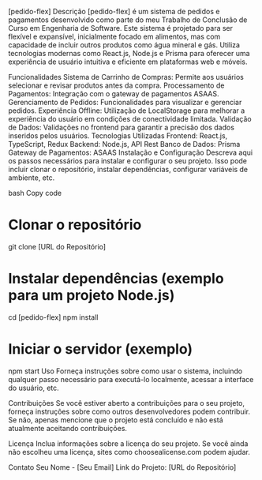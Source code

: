 [pedido-flex]
Descrição
[pedido-flex] é um sistema de pedidos e pagamentos desenvolvido como parte do meu Trabalho de Conclusão de Curso em Engenharia de Software. Este sistema é projetado para ser flexível e expansível, inicialmente focado em alimentos, mas com capacidade de incluir outros produtos como água mineral e gás. Utiliza tecnologias modernas como React.js, Node.js e Prisma para oferecer uma experiência de usuário intuitiva e eficiente em plataformas web e móveis.

Funcionalidades
Sistema de Carrinho de Compras: Permite aos usuários selecionar e revisar produtos antes da compra.
Processamento de Pagamentos: Integração com o gateway de pagamentos ASAAS.
Gerenciamento de Pedidos: Funcionalidades para visualizar e gerenciar pedidos.
Experiência Offline: Utilização de LocalStorage para melhorar a experiência do usuário em condições de conectividade limitada.
Validação de Dados: Validações no frontend para garantir a precisão dos dados inseridos pelos usuários.
Tecnologias Utilizadas
Frontend: React.js, TypeScript, Redux
Backend: Node.js, API Rest
Banco de Dados: Prisma
Gateway de Pagamentos: ASAAS
Instalação e Configuração
Descreva aqui os passos necessários para instalar e configurar o seu projeto. Isso pode incluir clonar o repositório, instalar dependências, configurar variáveis de ambiente, etc.

bash
Copy code
# Clonar o repositório
git clone [URL do Repositório]

# Instalar dependências (exemplo para um projeto Node.js)
cd [pedido-flex]
npm install

# Iniciar o servidor (exemplo)
npm start
Uso
Forneça instruções sobre como usar o sistema, incluindo qualquer passo necessário para executá-lo localmente, acessar a interface do usuário, etc.

Contribuições
Se você estiver aberto a contribuições para o seu projeto, forneça instruções sobre como outros desenvolvedores podem contribuir. Se não, apenas mencione que o projeto está concluído e não está atualmente aceitando contribuições.

Licença
Inclua informações sobre a licença do seu projeto. Se você ainda não escolheu uma licença, sites como choosealicense.com podem ajudar.

Contato
Seu Nome - [Seu Email]
Link do Projeto: [URL do Repositório]
